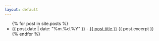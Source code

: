 ```yaml
---
layout: default
---
```


<ul>
  {% for post in site.posts %}
    <li>
      {{ post.date | date: "%m.%d.%Y" }} - <a href="{{ post.url }}">{{ post.title }}</a>
      {{ post.excerpt }}
    </li>
  {% endfor %}
</ul>